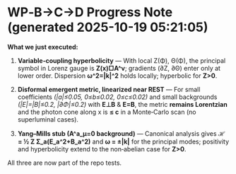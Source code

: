# WP‑B→C→D Progress Note (generated 2025-10-19 05:21:05)

**What we just executed:**

1) **Variable‑coupling hyperbolicity** — With local Z(Φ), Θ(Φ), the principal symbol in Lorenz gauge is
   **Z(x)□A^ν**; gradients (∂Z, ∂Θ) enter only at lower order. Dispersion **ω^2=|k|^2** holds locally; hyperbolic for **Z>0**.

2) **Disformal emergent metric, linearized near REST** — For small coefficients *(|a|≤0.05, 0≤b≤0.02, 0≤c≤0.02)* and
   small backgrounds *(|E|=|B|≤0.2, |∂Φ|≤0.2)* with **E⊥B** & **E=B**, the metric **remains Lorentzian** and
   the photon cone along x is **≤ c** in a Monte‑Carlo scan (no superluminal cases).

3) **Yang–Mills stub (A^a_μ=0 background)** — Canonical analysis gives **ℋ = ½ Z Σ_a(E_a^2+B_a^2)** and
   **ω = ±|k|** for the principal modes; positivity and hyperbolicity extend to the non‑abelian case for **Z>0**.

All three are now part of the repo tests.

